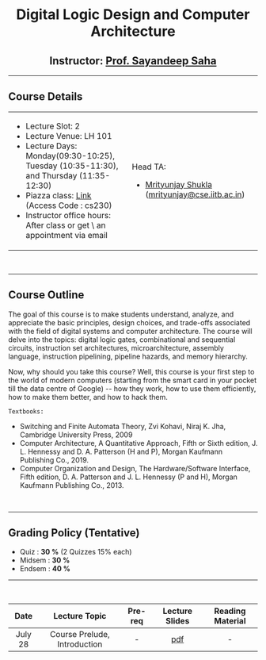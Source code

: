 <center>
    <h1>Digital Logic Design and Computer Architecture</h1>
    <h2>Instructor: <a href="https://sites.google.com/view/sayandeepsaha/home" target=_blank>Prof. Sayandeep Saha</a></h2>
</center>

---------

<h2>Course Details</h2>


<table>

<tr>
<td>

* Lecture Slot: 2
* Lecture Venue: LH 101
* Lecture Days: Monday(09:30-10:25), Tuesday (10:35-11:30), and Thursday (11:35-12:30)
* Piazza class: [Link](https://piazza.com/iit_bombay/summer2025/cs230) (Access Code : cs230)
* Instructor office hours: After class or get \ an appointment via email

</td>
<td>

Head TA:
- [Mrityunjay Shukla](https://mrityunjayshukla411.github.io/) (mrityunjay@cse.iitb.ac.in)

</td>
</tr>
</table>

<br>

---------

<h2>Course Outline</h2>
The goal of this course is to make students understand, analyze, and appreciate the basic principles, design choices, and trade-offs associated with the field of digital systems and computer architecture. The course will delve into the topics: digital logic gates, combinational and sequential circuits, instruction set architectures, microarchitecture, assembly language, instruction pipelining, pipeline hazards, and memory hierarchy.

Now, why should you take this course? Well, this course is your first step to the world of modern computers (starting from the smart card in your pocket till the data centre of Google) -- how they work, how to use them efficiently, how to make them better, and how to hack them.

`Textbooks:`
* Switching and Finite Automata Theory,  Zvi Kohavi, Niraj K. Jha, Cambridge University Press, 2009
* Computer Architecture, A Quantitative Approach, Fifth or Sixth edition, J. L. Hennessy and D. A. Patterson (H and P), Morgan Kaufmann Publishing Co., 2019.
* Computer Organization and Design, The Hardware/Software Interface, Fifth edition, D. A. Patterson and J. L. Hennessy (P and H), Morgan Kaufmann Publishing Co., 2013.

<br>

---------

<h2>Grading Policy (Tentative)</h2>

- Quiz                     : **30 %** (2 Quizzes 15% each)
- Midsem                   : **30 %**
- Endsem                   : **40 %**

---------
<br>

|   Date    | Lecture Topic | Pre-req |  Lecture Slides  |  Reading Material  |
| :-------------: | :--------------------------------------------: | :-------------: | :-------------: | :-------------: |
|   July 28  |  Course Prelude, Introduction | - | [pdf](./downloadables//Lec_0_Introduction.pdf) |  -  |
<!--
|   Jan 10  |  Intro to Theoretical Cryptography |  -  | [pdf](./downloadables/lec_slides/ISC_lec2.pdf)  |  Intro to Modern Cryptography, Chapters 2 to 3.4 <br>[pdf](./downloadables/ref_books/intro_to_modern_crypto-chap_2-3.4.pdf)  |
|   Jan 15  |  Introduction to Block Ciphers |  Bayes theorem, Basic probability, Boolean algebra  |  [pdf](./downloadables/lec_slides/ISC_lec3.pdf)  |  -  |
|   Jan 17  |  Hardware Design using Verilog |  Digital logic design, Verilog (see the resources on webpage and also [asic-world.com](https://asic-world.com/verilog/index.html))  | [pdf](./downloadables/lec_slides/ISC_lec4.pdf)  |  Prof. Debdeep Mukhopadhyay's lecture on Algorithm to Hardware <br>[video](https://www.youtube.com/watch?v=sACVot8QFWY&list=PLQBbcgo55TX-7vygatpMHOOtgflvYtkeZ&index=3)  |
|   Jan 22  |  Some Essential Concepts in Hardware Design  |  -  |  [pdf](./downloadables/lec_slides/ISC_lec5.pdf)  |  -  |
|   Jan 24  |  Finite Field and Hardware |  [pdf](./downloadables/lec_slides/ISC_lec6_prereq.pdf)  |  [pdf](./downloadables/lec_slides/ISC_lec6.pdf) | hard copy (due to some copyright issues) of a book will be provided in next class   |
|   Jan 29  |  The Anatomy of AES |  -  |  [pdf](./downloadables/lec_slides/ISC_lec7.pdf) |  -  |
|   Jan 31  |  Field Isomorphism  |  -  |  [pdf](./downloadables/lec_slides/ISC_lec8.pdf) |  -  |
|   Feb 5, 7  |  Composite Field Mapping  |  -  |  [pdf](./downloadables/lec_slides/ISC_lec9_10.pdf) |  -  |
| Feb 12, 19, 21 | Entering the world of attacks | - | [pdf](./downloadables/lec_slides/ISC_lec11_13.pdf) | - |
| Mar 05, 07 | Entering the world of attacks (from page 72) | - | [pdf](./downloadables/lec_slides/ISC_lec11_15.pdf) | - |
| Mar 12, 19 | Entering the world of attacks (from page 117) | - | [pdf](./downloadables/lec_slides/ISC_lec11_17.pdf) | - |
| Mar 21, 26 | Side channel attack countermeasures | - | [pdf](./downloadables/lec_slides/ISC_lec18_19.pdf) | - |
| Mar 28 | Fault Attacks | - | [pdf](./downloadables/lec_slides/ISC_lec20.pdf) | - |
| Apr 2 | Fault Attacks (from page 35) | - | [pdf](./downloadables/lec_slides/ISC_lec21.pdf) | - |
| Apr 4 | Fault Attacks (from page 64) | - | [pdf](./downloadables/lec_slides/ISC_lec22.pdf) | - |

-->
